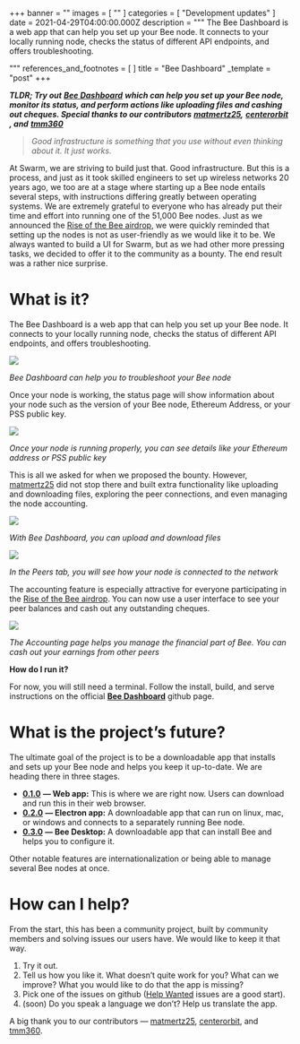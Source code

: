 +++
banner = ""
images = [ "" ]
categories = [ "Development updates" ]
date = 2021-04-29T04:00:00.000Z
description = """
The Bee Dashboard is a web app that can help you set up your Bee node. It connects to your locally running node, checks the status of different API endpoints, and offers troubleshooting.

"""
references_and_footnotes = [ ]
title = "Bee Dashboard"
_template = "post"
+++

**_TLDR; Try out_** [**_Bee Dashboard_**](https://github.com/ethersphere/bee-dashboard) **_which can help you set up your Bee node, monitor its status, and perform actions like uploading files and cashing out cheques. Special thanks to our contributors_** [**_matmertz25_**](https://github.com/matmertz25)**_,_** [**_centerorbit_**](https://github.com/centerorbit) **_, and_** [**_tmm360_**](https://github.com/tmm360)

> _Good infrastructure is something that you use without even thinking about it. It just works._

At Swarm, we are striving to build just that. Good infrastructure. But this is a process, and just as it took skilled engineers to set up wireless networks 20 years ago, we too are at a stage where starting up a Bee node entails several steps, with instructions differing greatly between operating systems. We are extremely grateful to everyone who has already put their time and effort into running one of the 51,000 Bee nodes. Just as we announced the [Rise of the Bee airdrop](https://medium.com/ethereum-swarm/swarm-is-airdropping-1-000-000-bzz-bd3b706918d3), we were quickly reminded that setting up the nodes is not as user-friendly as we would like it to be. We always wanted to build a UI for Swarm, but as we had other more pressing tasks, we decided to offer it to the community as a bounty. The end result was a rather nice surprise.

# What is it?

The Bee Dashboard is a web app that can help you set up your Bee node. It connects to your locally running node, checks the status of different API endpoints, and offers troubleshooting.

![](/uploads/1-7.webp)

_Bee Dashboard can help you to troubleshoot your Bee node_

Once your node is working, the status page will show information about your node such as the version of your Bee node, Ethereum Address, or your PSS public key.

![](/uploads/2-8.png)

_Once your node is running properly, you can see details like your Ethereum address or PSS public key_

This is all we asked for when we proposed the bounty. However, [matmertz25](https://github.com/matmertz25) did not stop there and built extra functionality like uploading and downloading files, exploring the peer connections, and even managing the node accounting.

![](/uploads/3-5.png)

_With Bee Dashboard, you can upload and download files_

![](/uploads/4-6.png)

_In the Peers tab, you will see how your node is connected to the network_

The accounting feature is especially attractive for everyone participating in the [Rise of the Bee airdrop](https://medium.com/ethereum-swarm/swarm-is-airdropping-1-000-000-bzz-bd3b706918d3). You can now use a user interface to see your peer balances and cash out any outstanding cheques.

![](/uploads/5-4.png)

_The Accounting page helps you manage the financial part of Bee. You can cash out your earnings from other peers_

**How do I run it?**

For now, you will still need a terminal. Follow the install, build, and serve instructions on the official [**Bee Dashboard**](https://github.com/ethersphere/bee-dashboard#install--build) github page.

# What is the project’s future?

The ultimate goal of the project is to be a downloadable app that installs and sets up your Bee node and helps you keep it up-to-date. We are heading there in three stages.

- [**0.1.0**](https://github.com/ethersphere/bee-dashboard/milestone/1) **— Web app:** This is where we are right now. Users can download and run this in their web browser.
- [**0.2.0**](https://github.com/ethersphere/bee-dashboard/milestone/2) **— Electron app:** A downloadable app that can run on linux, mac, or windows and connects to a separately running Bee node.
- [**0.3.0**](https://github.com/ethersphere/bee-dashboard/milestone/2) **— Bee Desktop:** A downloadable app that can install Bee and helps you to configure it.

Other notable features are internationalization or being able to manage several Bee nodes at once.

# How can I help?

From the start, this has been a community project, built by community members and solving issues our users have. We would like to keep it that way.

1. Try it out.
2. Tell us how you like it. What doesn’t quite work for you? What can we improve? What you would like to do that the app is missing?
3. Pick one of the issues on github ([Help Wanted](https://github.com/ethersphere/bee-dashboard/issues?q=is%3Aissue+is%3Aopen+label%3A%22help+wanted%22) issues are a good start).
4. (soon) Do you speak a language we don’t? Help us translate the app.

A big thank you to our contributors — [matmertz25](https://github.com/matmertz25), [centerorbit](https://github.com/centerorbit), and [tmm360](https://github.com/tmm360).
